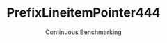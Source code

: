 ---
layout: docu
title: PrefixLineitemPointer444
subtitle: Continuous Benchmarking
selected: Prefix_Tpch
expanded: Benchmarking
benchmark: /individual_results/PrefixLineitemPointer444.html
---